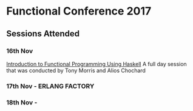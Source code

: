 # Functional Conference 2017

## Sessions Attended

### 16th Nov   
  [Introduction to Functional Programming Using Haskell](IntroToFunctionalProgUsingHaskell.md)
  A full day session that was conducted by Tony Morris and Alios Chochard

### 17th Nov - ERLANG FACTORY

### 18th Nov -

